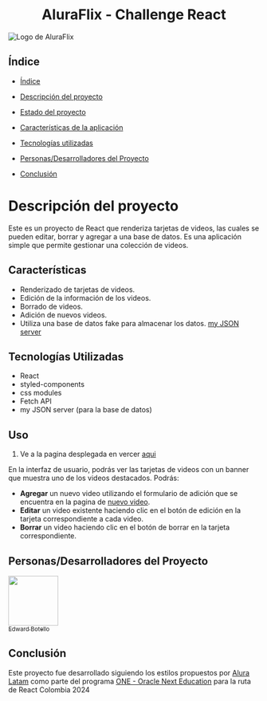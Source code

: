 <h1 align="center">AluraFlix - Challenge React</h1>

![Logo de AluraFlix](https://raw.githubusercontent.com/EdwardbotA/aluraFlix-challenge/main/src/pages/BasePage/Logo.png)

## Índice

- [Índice](#índice)

- [Descripción del proyecto](#descripción-del-proyecto)

- [Estado del proyecto](#Estado-del-proyecto)

- [Características de la aplicación](#características)

- [Tecnologías utilizadas](#tecnologías-utilizadas)

- [Personas/Desarrolladores del Proyecto](#Personas/Desarrolladores-del-Proyecto)

- [Conclusión](#conclusión)

# Descripción del proyecto

Este es un proyecto de React que renderiza tarjetas de videos, las cuales se pueden editar, borrar y agregar a una base de datos. Es una aplicación simple que permite gestionar una colección de videos.

## Características

- Renderizado de tarjetas de videos.
- Edición de la información de los videos.
- Borrado de videos.
- Adición de nuevos videos.
- Utiliza una base de datos fake para almacenar los datos. [my JSON server](https://my-json-server.typicode.com/)

## Tecnologías Utilizadas

- React
- styled-components
- css modules
- Fetch API
- my JSON server (para la base de datos)

## Uso

1. Ve a la pagina desplegada en vercer [aqui](https://alura-flix-chalenge.vercel.app/)

En la interfaz de usuario, podrás ver las tarjetas de videos con un banner que muestra uno de los videos destacados. Podrás:

- **Agregar** un nuevo video utilizando el formulario de adición que se encuentra en la pagina de [nuevo video](https://alura-flix-chalenge.vercel.app/add).
- **Editar** un video existente haciendo clic en el botón de edición en la tarjeta correspondiente a cada video.
- **Borrar** un video haciendo clic en el botón de borrar en la tarjeta correspondiente.

## Personas/Desarrolladores del Proyecto

[<img src="https://avatars.githubusercontent.com/u/118316144?v=4" width=100><br><sub>Edward Botello</sub>](https://github.com/EdwardbotA)

## Conclusión

Este proyecto fue desarrollado siguiendo los estilos propuestos por [Alura Latam](https://www.aluracursos.com/) como parte del programa [ONE - Oracle Next Education](https://www.oracle.com/co/education/oracle-next-education/) para la ruta de React Colombia 2024
